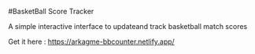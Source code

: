#BasketBall Score Tracker

A simple interactive interface to updateand track basketball match scores

Get it here : https://arkagme-bbcounter.netlify.app/